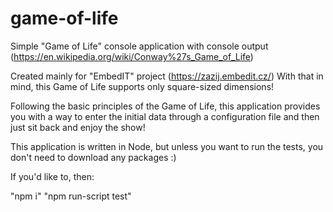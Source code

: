 # game-of-life
Simple "Game of Life" console application with console output (https://en.wikipedia.org/wiki/Conway%27s_Game_of_Life)

Created mainly for "EmbedIT" project (https://zazij.embedit.cz/)
With that in mind, this Game of Life supports only square-sized dimensions!

Following the basic principles of the Game of Life, this application provides you with a way to enter the initial data 
through a configuration file and then just sit back and enjoy the show!

This application is written in Node, but unless you want to run the tests, you don't need to download any packages :)

If you'd like to, then:

"npm i"
"npm run-script test"
